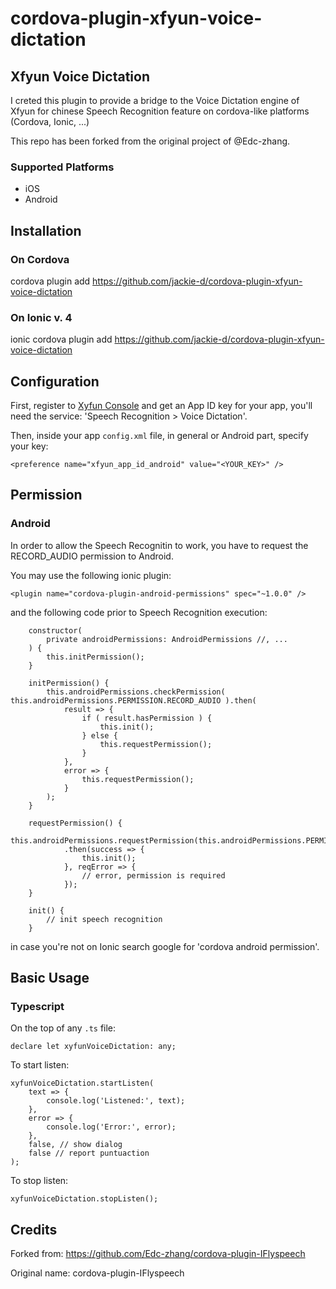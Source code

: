 # cordova-plugin-xfyun-voice-dictation

## Xfyun Voice Dictation

I creted this plugin to provide a bridge to the Voice Dictation engine of Xfyun for chinese Speech Recognition feature on cordova-like platforms (Cordova, Ionic, ...)

This repo has been forked from the original project of @Edc-zhang.

### Supported Platforms

- iOS
- Android

## Installation

### On Cordova

cordova plugin add https://github.com/jackie-d/cordova-plugin-xfyun-voice-dictation

### On Ionic v. 4

ionic cordova plugin add https://github.com/jackie-d/cordova-plugin-xfyun-voice-dictation

## Configuration

First, register to [Xyfun Console](https://console.xfyun.cn/services/iat) and get an App ID key for your app, you'll need the service: 'Speech Recognition > Voice Dictation'.

Then, inside your app `config.xml` file, in general or Android part, specify your key:

```
<preference name="xfyun_app_id_android" value="<YOUR_KEY>" />
```

## Permission

### Android

In order to allow the Speech Recognitin to work, you have to request the RECORD_AUDIO permission to Android.

You may use the following ionic plugin: 

```
<plugin name="cordova-plugin-android-permissions" spec="~1.0.0" />
```

and the following code prior to Speech Recognition execution:

```
    constructor(
        private androidPermissions: AndroidPermissions //, ...
    ) {
        this.initPermission();
    }

    initPermission() {
        this.androidPermissions.checkPermission( this.androidPermissions.PERMISSION.RECORD_AUDIO ).then(
            result => {
                if ( result.hasPermission ) {
                    this.init();
                } else {
                    this.requestPermission();
                }
            },
            error => {
                this.requestPermission();
            }
        );
    }

    requestPermission() {
        this.androidPermissions.requestPermission(this.androidPermissions.PERMISSION.RECORD_AUDIO)
            .then(success => {
                this.init();
            }, reqError => {
                // error, permission is required
            });
    }

    init() {
        // init speech recognition
    }
```

in case you're not on Ionic search google for 'cordova android permission'.

## Basic Usage

### Typescript

On the top of any `.ts` file: 

```
declare let xyfunVoiceDictation: any;
```

To start listen:

```
xyfunVoiceDictation.startListen(
    text => {
        console.log('Listened:', text);
    },
    error => {
        console.log('Error:', error);
    },
    false, // show dialog
    false // report puntuaction
);
```

To stop listen:

```
xyfunVoiceDictation.stopListen();
```

## Credits

Forked from: https://github.com/Edc-zhang/cordova-plugin-IFlyspeech

Original name: cordova-plugin-IFlyspeech
